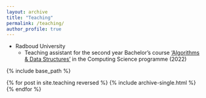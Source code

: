 ```yaml
---
layout: archive
title: "Teaching"
permalink: /teaching/
author_profile: true
---
```


* Radboud University
  * Teaching assistant for the second year Bachelor’s course [‘Algorithms & Data Structures’](https://www.ru.nl/studiegids/science/vm/osirislinks/ibc/nwi-ibc027/) in the Computing Science programme (2022)

{% include base_path %}

{% for post in site.teaching reversed %}
  {% include archive-single.html %}
{% endfor %}
